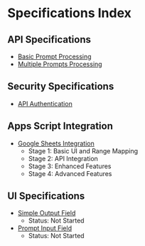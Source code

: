 # Specifications Index

## API Specifications
- [Basic Prompt Processing](specs/api/basic_prompt.md)
- [Multiple Prompts Processing](specs/api/multiple_prompts.md)

## Security Specifications
- [API Authentication](specs/security/api_authentication.md)

## Apps Script Integration
- [Google Sheets Integration](specs/apps_script/sheets_integration.md)
  - Stage 1: Basic UI and Range Mapping
  - Stage 2: API Integration
  - Stage 3: Enhanced Features
  - Stage 4: Advanced Features 

## UI Specifications
- [Simple Output Field](specs/ui/simple_output_field.md)
  - Status: Not Started 
- [Prompt Input Field](specs/ui/prompt_input_field.md)
  - Status: Not Started 
